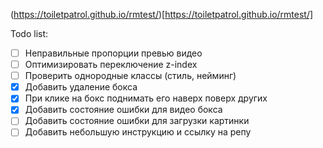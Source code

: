 (https://toiletpatrol.github.io/rmtest/)[https://toiletpatrol.github.io/rmtest/]

Todo list:

- [ ] Неправильные пропорции превью видео
- [ ] Оптимизировать переключение z-index
- [ ] Проверить однородные классы (стиль, нейминг)
- [x] Добавить удаление бокса
- [x] При клике на бокс поднимать его наверх поверх других
- [x] Добавить состояние ошибки для видео бокса
- [ ] Добавить состояние ошибки для загрузки картинки
- [ ] Добавить небольшую инструкцию и ссылку на репу
